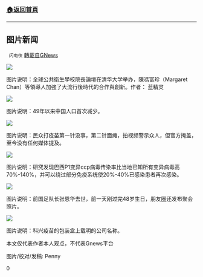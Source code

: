###  [:house:返回首頁](https://github.com/ourhimalayas/txt)
---

## 图片新闻
` 闪电侠` [轉載自GNews](https://gnews.org/zh-hans/1152530/)

![]()![](https://gnews-media-offload.s3.amazonaws.com/wp-content/uploads/2021/04/30010928/photo_2021-04-30_11-27-37.jpg)

图片说明：全球公共衛生學校院長論壇在清华大学举办，陳馮富珍（Margaret Chan）等領導人加強了大流行後時代的合作與創新。作者： 蓝精灵



![]()![](https://gnews-media-offload.s3.amazonaws.com/wp-content/uploads/2021/04/30011442/Screen-Shot-2021-04-29-at-3.25.44-PM.png)

图片说明：49年以来中国人口首次减少。



![]()![](https://gnews-media-offload.s3.amazonaws.com/wp-content/uploads/2021/04/30012609/image0-13-145.jpg)

图片说明：民众打疫苗第一针没事，第二针面瘫，拍视频警示众人，但官方掩盖，至今没有任何媒体提及。

![]()![](https://gnews-media-offload.s3.amazonaws.com/wp-content/uploads/2021/04/30013202/BP_COMP_BRAZIL-VIRUS.jpg)

图片说明：研究发现巴西P1变异ccp病毒传染率比当地已知所有变异病毒高70%-140%，并可以绕过部分免疫系统使20%-40%已感染患者再次感染。



![]()![](https://gnews-media-offload.s3.amazonaws.com/wp-content/uploads/2021/04/30013550/bkn-20210429190735757-0429_00882_001_01p.jpeg)

图片说明：前国足队长张恩华去世，前一天刚过完48岁生日，朋友圈还发布聚会照片。



![]()![](https://gnews-media-offload.s3.amazonaws.com/wp-content/uploads/2021/04/30015042/51b708a3bd1b4a749254f925f248de7d.jpeg)

图片说明：科兴疫苗的包装盒上载明的公司名称。

本文仅代表作者本人观点，不代表Gnews平台

图片/校对/发稿: Penny



0
